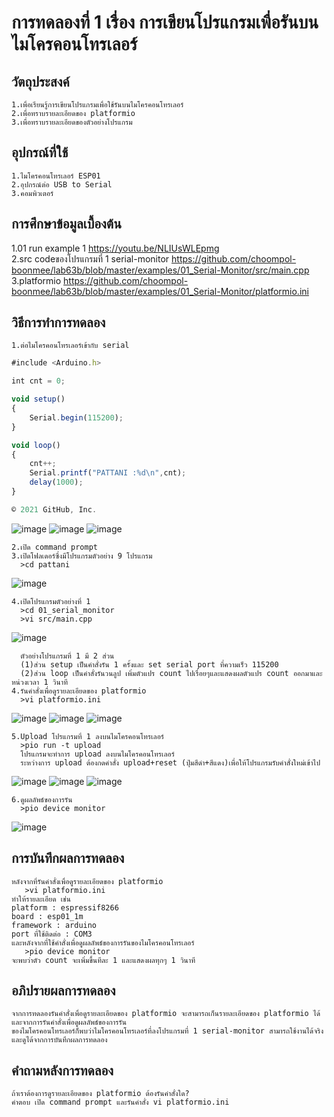 # การทดลองที่ 1 เรื่อง การเขียนโปรแกรมเพื่อรันบนไมโครคอนโทรเลอร์
## วัตถุประสงค์
    1.เพื่อเรียนรู้การเขียนโปรแกรมเพื่อใช้รันบนไมโครคอนโทรเลอร์
    2.เพื่อทราบรายละเอียดของ platformio
    3.เพื่อทราบรายละเอียดของตัวอย่างโปรแกรม
    
## อุปกรณ์ที่ใช้
    1.ไมโครคอนโทรเลอร์ ESP01
    2.อุปกรณ์ต่อ USB to Serial
    3.คอมพิวเตอร์
    
## การศึกษาข้อมูลเบื้องต้น
1.01 run example 1 https://youtu.be/NLIUsWLEpmg                                                                                                                               
2.src codeของโปรแกรมที่ 1 serial-monitor https://github.com/choompol-boonmee/lab63b/blob/master/examples/01_Serial-Monitor/src/main.cpp                                         
3.platformio https://github.com/choompol-boonmee/lab63b/blob/master/examples/01_Serial-Monitor/platformio.ini

## วิธีการทำการทดลอง

    1.ต่อไมโครคอนโทรเลอร์เข้ากับ serial

```javascript
#include <Arduino.h>

int cnt = 0;

void setup()
{
	Serial.begin(115200);
}

void loop()
{
	cnt++;
	Serial.printf("PATTANI :%d\n",cnt);
	delay(1000);
}

© 2021 GitHub, Inc.
```
    
![image](https://user-images.githubusercontent.com/80879475/112241058-1ae54b00-8c7c-11eb-839a-ae2bf9ed776b.jpg)
![image](https://user-images.githubusercontent.com/80879475/112241060-1b7de180-8c7c-11eb-9d2b-bc1dc93bafe9.jpg)
![image](https://user-images.githubusercontent.com/80879475/112241052-191b8780-8c7c-11eb-9011-468a60235599.jpg)      
                                                         
    2.เปิด command prompt                                                                                                                                                       
    3.เปิดโฟลเดอร์ซึ่งมีโปรแกรมตัวอย่าง 9 โปรแกรม
      >cd pattani 

![image](https://user-images.githubusercontent.com/80879475/112241282-87604a00-8c7c-11eb-8722-b50cd9adf8c6.jpg)

    4.เปิดโปรแกรมตัวอย่างที่ 1 
      >cd 01_serial_monitor
      >vi src/main.cpp

![image](https://user-images.githubusercontent.com/80879475/112241376-b5458e80-8c7c-11eb-81e6-c69790d7f03d.jpg)

      ตัวอย่างโปรแกรมที่ 1 มี 2 ส่วน                                                                                                                                                 
      (1)ส่วน setup เป็นคำสั่งรัน 1 ครั้งและ set serial port ที่ความเร็ว 115200                                                                                                           
      (2)ส่วน loop เป็นคำสั่งรันวนลูป เพิ่มตัวแปร count ไปเรื่อยๆและแสดงผลตัวแปร count ออกมาและหน่วงเวลา 1 วินาที                                                                             
    4.รันคำสั่งเพื่อดูรายละเอียดของ platformio
      >vi platformio.ini            
                                                                                                                                           
![image](https://user-images.githubusercontent.com/80879475/112241548-09507300-8c7d-11eb-94b5-82e39549f44d.jpg)
![image](https://user-images.githubusercontent.com/80879475/112241541-06ee1900-8c7d-11eb-92b9-9d5c3c3faf8e.jpg)
![image](https://user-images.githubusercontent.com/80879475/112241546-08b7dc80-8c7d-11eb-8c28-293b5056d4b4.jpg)

    5.Upload โปรแกรมที่ 1 ลงบนไมโครคอนโทรเลอร์
      >pio run -t upload
      โปรแกรมจะทำการ upload ลงบนไมโครคอนโทรเลอร์ 
      ระหว่างการ upload ต้องกดคำสั่ง upload+reset (ปุ่มสีดำ+สีแดง)เพื่อให้โปรแกรมรับคำสั่งใหม่เข้าไป

![image](https://user-images.githubusercontent.com/80879475/112241869-57657680-8c7d-11eb-8e26-f0b41453f496.jpg)
![image](https://user-images.githubusercontent.com/80879475/112241866-559bb300-8c7d-11eb-96a5-662ec7aebf3e.jpg)
![image](https://user-images.githubusercontent.com/80879475/112241868-56cce000-8c7d-11eb-98e9-1f9c5b7334fd.jpg)

    6.ดูผลลัพธ์ของการรัน
      >pio device monitor

![image](https://user-images.githubusercontent.com/80879475/112241963-87ad1500-8c7d-11eb-9d43-486090a9b789.jpg)

## การบันทึกผลการทดลอง
    หลังจากที่รันคำสั่งเพื่อดูรายละเอียดของ platformio
       >vi platformio.ini
    ทำให้รายละเอียด เช่น 
    platform : espressif8266
    board : esp01_1m
    framework : arduino
    port ที่ใช้ติดต่อ : COM3
    และหลังจากที่ใช้คำสั่งเพื่อดูผลลัพธ์ของการรันของไมโครคอนโทรเลอร์
       >pio device monitor
    จะพบว่าตัว count จะเพิ่มขึ้นทีละ 1 และแสดงผลทุกๆ 1 วินาที
   
## อภิปรายผลการทดลอง
    จากการทดลองรันคำสั่งเพื่อดูรายละเอียดของ platformio จะสามารถเก็นรายละเอียดของ platformio ได้และจากการรันคำสั่งเพื่อดูผลลัพธ์ของการรัน
    ของไมโครคอนโทรเลอร์ก็พบว่าไมโครคอนโทรเลอร์ที่ลงโปรแกรมที่ 1 serial-monitor สามารถใช้งานได้จริงและดูได้จากการบันทึกผลการทดลอง
    
## คำถามหลังการทดลอง
    ถ้าเราต้องการดูรายละเอียดของ platformio ต้องรันคำสั่งใด?
    คำตอบ เปิด command prompt และรันคำสั่ง vi platformio.ini
